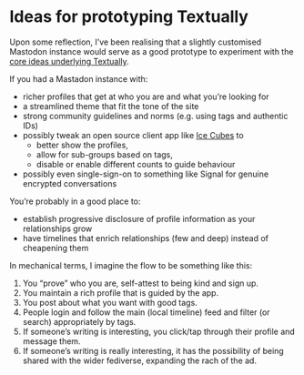 # Ideas for prototyping Textually

Upon some reflection, I’ve been realising that a slightly customised
Mastodon instance would serve as a good prototype to experiment with
the [core ideas underlying Textually][textually-about].

If you had a Mastadon instance with:

- richer profiles that get at who you are and what you’re looking for
- a streamlined theme that fit the tone of the site
- strong community guidelines and norms (e.g. using tags and authentic
  IDs)
- possibly tweak an open source client app like [Ice
  Cubes][ice-cubes-app] to
   - better show the profiles,
   - allow for sub-groups based on tags,
    - disable or enable different counts to guide behaviour
- possibly even single-sign-on to something like Signal for genuine
  encrypted conversations

You’re probably in a good place to:

- establish progressive disclosure of profile information as your
  relationships grow
- have timelines that enrich relationships (few and deep) instead of
  cheapening them

In mechanical terms, I imagine the flow to be something like this:

1. You “prove” who you are, self-attest to being kind and sign up.
2. You maintain a rich profile that is guided by the app.
3. You post about what you want with good tags.
4. People login and follow the main (local timeline) feed and filter
   (or search) appropriately by tags.
5. If someone’s writing is interesting, you click/tap through their
   profile and message them.
6. If someone’s writing is really interesting, it has the possibility
   of being shared with the wider fediverse, expanding the rach of the
   ad.

[textually-about]: https://github.com/textually-app/community/blob/main/ABOUT.md
[ice-cubes-app]: https://github.com/Dimillian/IceCubesApp
